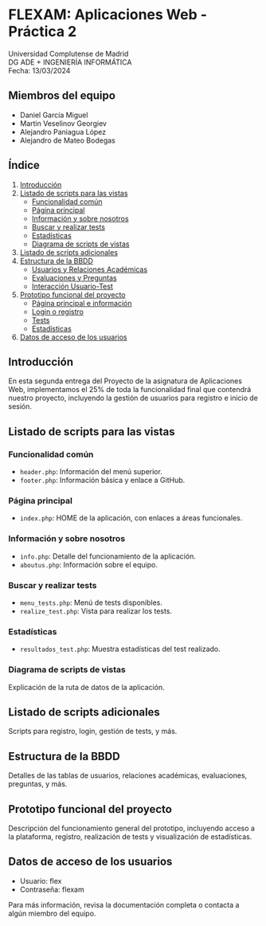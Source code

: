 
# FLEXAM: Aplicaciones Web - Práctica 2
Universidad Complutense de Madrid  
DG ADE + INGENIERÍA INFORMÁTICA  
Fecha: 13/03/2024  

## Miembros del equipo
- Daniel García Miguel
- Martin Veselinov Georgiev
- Alejandro Paniagua López
- Alejandro de Mateo Bodegas

## Índice
1. [Introducción](#introducción)
2. [Listado de scripts para las vistas](#listado-de-scripts-para-las-vistas)
   - [Funcionalidad común](#funcionalidad-común)
   - [Página principal](#página-principal)
   - [Información y sobre nosotros](#información-y-sobre-nosotros)
   - [Buscar y realizar tests](#buscar-y-realizar-tests)
   - [Estadísticas](#estadísticas)
   - [Diagrama de scripts de vistas](#diagrama-de-scripts-de-vistas)
3. [Listado de scripts adicionales](#listado-de-scripts-adicionales)
4. [Estructura de la BBDD](#estructura-de-la-bbdd)
   - [Usuarios y Relaciones Académicas](#usuarios-y-relaciones-académicas)
   - [Evaluaciones y Preguntas](#evaluaciones-y-preguntas)
   - [Interacción Usuario-Test](#interacción-usuario-test)
5. [Prototipo funcional del proyecto](#prototipo-funcional-del-proyecto)
   - [Página principal e información](#página-principal-e-información)
   - [Login o registro](#login-o-registro)
   - [Tests](#tests)
   - [Estadísticas](#estadísticas-1)
6. [Datos de acceso de los usuarios](#datos-de-acceso-de-los-usuarios)

## Introducción
En esta segunda entrega del Proyecto de la asignatura de Aplicaciones Web, implementamos el 25% de toda la funcionalidad final que contendrá nuestro proyecto, incluyendo la gestión de usuarios para registro e inicio de sesión.

## Listado de scripts para las vistas
### Funcionalidad común
- `header.php`: Información del menú superior.
- `footer.php`: Información básica y enlace a GitHub.

### Página principal
- `index.php`: HOME de la aplicación, con enlaces a áreas funcionales.

### Información y sobre nosotros
- `info.php`: Detalle del funcionamiento de la aplicación.
- `aboutus.php`: Información sobre el equipo.

### Buscar y realizar tests
- `menu_tests.php`: Menú de tests disponibles.
- `realize_test.php`: Vista para realizar los tests.

### Estadísticas
- `resultados_test.php`: Muestra estadísticas del test realizado.

### Diagrama de scripts de vistas
Explicación de la ruta de datos de la aplicación.

## Listado de scripts adicionales
Scripts para registro, login, gestión de tests, y más.

## Estructura de la BBDD
Detalles de las tablas de usuarios, relaciones académicas, evaluaciones, preguntas, y más.

## Prototipo funcional del proyecto
Descripción del funcionamiento general del prototipo, incluyendo acceso a la plataforma, registro, realización de tests y visualización de estadísticas.

## Datos de acceso de los usuarios
- Usuario: flex
- Contraseña: flexam

Para más información, revisa la documentación completa o contacta a algún miembro del equipo.
